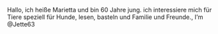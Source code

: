 Hallo, ich heiße Marietta und bin 60 Jahre jung. ich interessiere mich für Tiere speziell für Hunde, lesen, basteln und Familie und Freunde., I’m @Jette63

